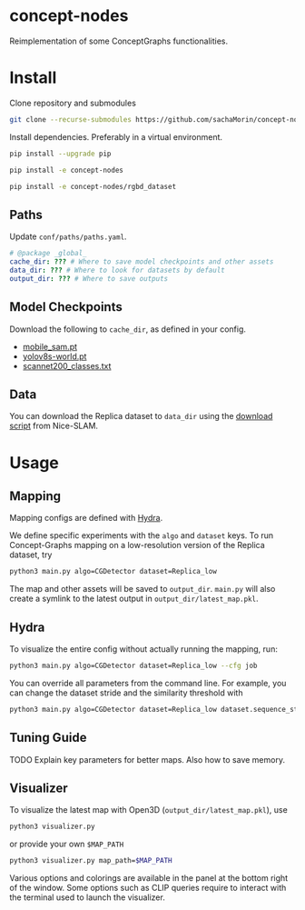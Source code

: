 # concept-nodes
Reimplementation of some ConceptGraphs functionalities. 

# Install
Clone repository and submodules
```bash
git clone --recurse-submodules https://github.com/sachaMorin/concept-nodes.git
```

Install dependencies. Preferably in a virtual environment.
```bash
pip install --upgrade pip
```
```bash
pip install -e concept-nodes
```
```bash
pip install -e concept-nodes/rgbd_dataset
```
## Paths 
Update `conf/paths/paths.yaml`.

```yaml
# @package _global_
cache_dir: ??? # Where to save model checkpoints and other assets
data_dir: ??? # Where to look for datasets by default
output_dir: ??? # Where to save outputs
```
## Model Checkpoints
Download the following to ```cache_dir```, as defined in your config.
 * [mobile_sam.pt](https://github.com/ultralytics/assets/releases/download/v8.2.0/mobile_sam.pt)
 * [yolov8s-world.pt](https://github.com/ultralytics/assets/releases/download/v8.2.0/yolov8s-world.pt)
 * [scannet200_classes.txt](https://raw.githubusercontent.com/concept-graphs/concept-graphs/66175d63f466d264edce9f1fb6987c5ba1dcac0e/conceptgraph/scannet200_classes.txt)

## Data
You can download the Replica dataset to `data_dir` using the 
[download script](https://github.com/cvg/nice-slam/blob/master/scripts/download_replica.sh) from Nice-SLAM.

# Usage
## Mapping

Mapping configs are defined with [Hydra](https://hydra.cc/docs/intro/). 

We define specific experiments with the `algo` and `dataset` keys. To run Concept-Graphs mapping on a low-resolution
version of the Replica dataset, try

```bash
python3 main.py algo=CGDetector dataset=Replica_low
```
The map and other assets will be saved to `output_dir`. `main.py` will also create
a symlink to the latest output in `output_dir/latest_map.pkl`.

## Hydra

To visualize the entire config without actually running the mapping, run:
```bash
python3 main.py algo=CGDetector dataset=Replica_low --cfg job
```
You can override all parameters from the command line. For example, you can change
the dataset stride and the similarity threshold with
```bash
python3 main.py algo=CGDetector dataset=Replica_low dataset.sequence_stride=10 mapping.similarity.sim_thresh=0.7
```
## Tuning Guide
TODO
Explain key parameters for better maps. Also how to save memory.


## Visualizer
To visualize the latest map with Open3D (`output_dir/latest_map.pkl`), use
```bash
python3 visualizer.py
```
or provide your own `$MAP_PATH`
```bash
python3 visualizer.py map_path=$MAP_PATH
```

Various options and colorings are available in the panel
at the bottom right of the window. Some options such as CLIP
queries require to interact with the terminal used to 
launch the visualizer.

